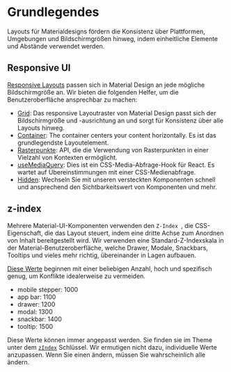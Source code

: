 # Grundlegendes

<p class="description">Layouts für Materialdesigns fördern die Konsistenz über Plattformen, Umgebungen und Bildschirmgrößen hinweg, indem einheitliche Elemente und Abstände verwendet werden.</p>

## Responsive UI

[Responsive Layouts](https://material.io/design/layout/responsive-layout-grid.html) passen sich in Material Design an jede mögliche Bildschirmgröße an. Wir bieten die folgenden Helfer, um die Benutzeroberfläche ansprechbar zu machen:

- [Grid](/layout/grid/): Das responsive Layoutraster von Material Design passt sich der Bildschirmgröße und -ausrichtung an und sorgt für Konsistenz über alle Layouts hinweg.
- [Container](/layout/container/): The container centers your content horizontally. Es ist das grundlegendste Layoutelement.
- [ Rasterpunkte](/layout/breakpoints/): API, die die Verwendung von Rasterpunkten in einer Vielzahl von Kontexten ermöglicht.
- [useMediaQuery](/layout/use-media-query/): Dies ist ein CSS-Media-Abfrage-Hook für React. Es wartet auf Übereinstimmungen mit einer CSS-Medienabfrage.
- [Hidden](/layout/hidden/): Wechseln Sie mit unseren versteckten Komponenten schnell und ansprechend den Sichtbarkeitswert von Komponenten und mehr.

## z-index

Mehrere Material-UI-Komponenten verwenden den `Z-Index `, die CSS-Eigenschaft, die das Layout steuert, indem eine dritte Achse zum Anordnen von Inhalt bereitgestellt wird. Wir verwenden eine Standard-Z-Indexskala in der Material-Benutzeroberfläche, welche Drawer, Modale, Snackbars, Tooltips und vieles mehr richtig, übereinander in Lagen aufbauen.

[Diese Werte](https://github.com/mui-org/material-ui/blob/next/packages/material-ui/src/styles/zIndex.js) beginnen mit einer beliebigen Anzahl, hoch und spezifisch genug, um Konflikte idealerweise zu vermeiden.

- mobile stepper: 1000
- app bar: 1100
- drawer: 1200
- modal: 1300
- snackbar: 1400
- tooltip: 1500

Diese Werte können immer angepasst werden. Sie finden sie im Theme unter dem [`zIndex`](/customization/default-theme/?expend-path=$.zIndex) Schlüssel. Wir ermutigen nicht dazu, individuelle Werte anzupassen. Wenn Sie einen ändern, müssen Sie wahrscheinlich alle ändern.